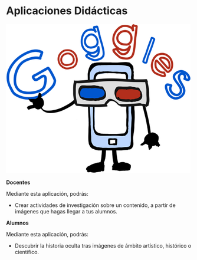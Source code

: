 # Aplicaciones Didácticas


![GOOGLES](img/goggles.png)


**Docentes**

Mediante esta aplicación, podrás:

*   Crear actividades de investigación sobre un contenido, a partir de imágenes que hagas llegar a tus alumnos.

**Alumnos**

Mediante esta aplicación, podrás:

*   Descubrir la historia oculta tras imágenes de ámbito artístico, histórico o científico.